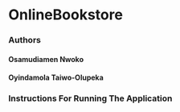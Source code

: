 # OnlineBookstore

### Authors
#### Osamudiamen Nwoko 

#### Oyindamola Taiwo-Olupeka 


### Instructions For Running The Application
